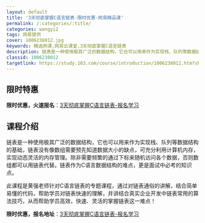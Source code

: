 ```yaml
---
layout: default
title: '3天彻底掌握C语言链表-限时优惠-网易精品课'
permalink: /:categories/:title/
categories: wangyi2
tags: 网易提供
cover: 1006238012.jpg
keywords: 精选网课,网易云课堂,3天彻底掌握C语言链表
description: 链表是一种使用极其广泛的数据结构，它也可以用来作为实现栈、队列等数据结构的基础，链表没有像数组需要预先知道数据大小的缺点
classid: 1006238012
targetlink: https://study.163.com/course/introduction/1006238012.htm?share=1&shareId=1025206652&utm_campaign=share&utm_medium=iphoneShare&utm_source=&utm_u=1025206652
---
```


## 限时特惠

**限时优惠，火速报名**：[3天彻底掌握C语言链表-报名学习](https://study.163.com/course/introduction/1006238012.htm?share=1&shareId=1025206652&utm_campaign=share&utm_medium=iphoneShare&utm_source=&utm_u=1025206652)

## 课程介绍

链表是一种使用极其广泛的数据结构，它也可以用来作为实现栈、队列等数据结构的基础，链表没有像数组需要预先知道数据大小的缺点，可充分利用计算机内存，实现动态灵活的内存管理。除非需要频繁的通过下标来随机访问各个数据，否则数组都可以用链表代替。链表作为C语言数据结构的难点，更是面试中必考的知识点。



此课程是黄强老师针对C语言链表的专题课程，通过对链表通俗的讲解，结合简单易懂的代码，帮助学员对链表快速的理解，并讲结合真实企业开发中链表常用的算法技巧，从而帮助学员高效，快速、灵活的掌握链表这一难点！

**限时优惠，报名地址**：[3天彻底掌握C语言链表-报名学习](https://study.163.com/course/introduction/1006238012.htm?share=1&shareId=1025206652&utm_campaign=share&utm_medium=iphoneShare&utm_source=&utm_u=1025206652)

